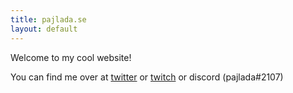 ```yaml
---
title: pajlada.se
layout: default
---
```


Welcome to my cool website!

You can find me over at [twitter](https://twitter.com/pajlada) or [twitch](https://twitch.tv/pajlada) or discord (pajlada#2107)
